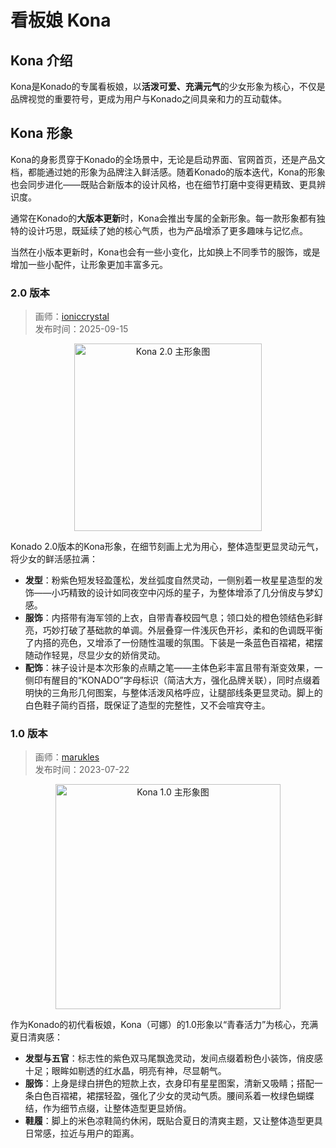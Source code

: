 # 看板娘 Kona

## Kona 介绍
Kona是Konado的专属看板娘，以**活泼可爱、充满元气**的少女形象为核心，不仅是品牌视觉的重要符号，更成为用户与Konado之间具亲和力的互动载体。


## Kona 形象
Kona的身影贯穿于Konado的全场景中，无论是启动界面、官网首页，还是产品文档，都能通过她的形象为品牌注入鲜活感。随着Konado的版本迭代，Kona的形象也会同步进化——既贴合新版本的设计风格，也在细节打磨中变得更精致、更具辨识度。

通常在Konado的**大版本更新**时，Kona会推出专属的全新形象。每一款形象都有独特的设计巧思，既延续了她的核心气质，也为产品增添了更多趣味与记忆点。

当然在小版本更新时，Kona也会有一些小变化，比如换上不同季节的服饰，或是增加一些小配件，让形象更加丰富多元。


### 2.0 版本
> 画师：[ioniccrystal](https://github.com/ioniccrystal)  
> 发布时间：2025-09-15  

<p align="center">
<img src="https://godothub.atomgit.net/web/icon/konado/kona/kona.png" alt="Kona 2.0 主形象图" width="300"/>
</p>


Konado 2.0版本的Kona形象，在细节刻画上尤为用心，整体造型更显灵动元气，将少女的鲜活感拉满：
- **发型**：粉紫色短发轻盈蓬松，发丝弧度自然灵动，一侧别着一枚星星造型的发饰——小巧精致的设计如同夜空中闪烁的星子，为整体增添了几分俏皮与梦幻感。
- **服饰**：内搭带有海军领的上衣，自带青春校园气息；领口处的橙色领结色彩鲜亮，巧妙打破了基础款的单调。外层叠穿一件浅灰色开衫，柔和的色调既平衡了内搭的亮色，又增添了一份随性温暖的氛围。下装是一条蓝色百褶裙，裙摆随动作轻晃，尽显少女的娇俏灵动。
- **配饰**：袜子设计是本次形象的点睛之笔——主体色彩丰富且带有渐变效果，一侧印有醒目的“KONADO”字母标识（简洁大方，强化品牌关联），同时点缀着明快的三角形几何图案，与整体活泼风格呼应，让腿部线条更显灵动。脚上的白色鞋子简约百搭，既保证了造型的完整性，又不会喧宾夺主。


### 1.0 版本
> 画师：[marukles](https://gitcode.com/marukles)  
> 发布时间：2023-07-22

<p align="center">
<img src="https://godothub.atomgit.net/web/icon/konado/kona/1.0/kona.png" alt="Kona 1.0 主形象图" width="360"/>
</p>

作为Konado的初代看板娘，Kona（可娜）的1.0形象以“青春活力”为核心，充满夏日清爽感：
- **发型与五官**：标志性的紫色双马尾飘逸灵动，发间点缀着粉色小装饰，俏皮感十足；眼眸如剔透的红水晶，明亮有神，尽显朝气。
- **服饰**：上身是绿白拼色的短款上衣，衣身印有星星图案，清新又吸睛；搭配一条白色百褶裙，裙摆轻盈，强化了少女的灵动气质。腰间系着一枚绿色蝴蝶结，作为细节点缀，让整体造型更显娇俏。
- **鞋履**：脚上的米色凉鞋简约休闲，既贴合夏日的清爽主题，又让整体造型更具日常感，拉近与用户的距离。

